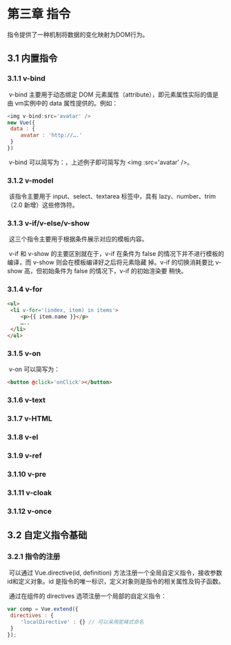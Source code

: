 # 第三章 指令

指令提供了一种机制将数据的变化映射为DOM行为。

## 3.1 内置指令

### 3.1.1 v-bind

​	v-bind 主要用于动态绑定 DOM 元素属性（attribute），即元素属性实际的值是由 vm实例中的 data 属性提供的。例如：

```js
<img v-bind:src='avatar' />
new Vue({
 data : {
　　 avatar : 'http://….'
 }
})
```

​	v-bind 可以简写为：，上述例子即可简写为 \<img :src='avatar' />。

### 3.1.2 v-model

​	该指令主要用于 input、select、textarea 标签中，具有 lazy、number、trim（2.0 新增）这些修饰符。

### 3.1.3 v-if/v-else/v-show

​	这三个指令主要用于根据条件展示对应的模板内容。

​	v-if 和 v-show 的主要区别就在于，v-if 在条件为 false 的情况下并不进行模板的编译，而 v-show 则会在模板编译好之后将元素隐藏 掉。v-if 的切换消耗要比 v-show 高，但初始条件为 false 的情况下，v-if 的初始渲染要 稍快。

### 3.1.4 v-for

```html
<ul>
 <li v-for='(index, item) in items'>
　　 <p>{{ item.name }}</p>
　　 …..
 </li>
</ul>
```

### 3.1.5 v-on

​	v-on 可以简写为：

```html
<button @click='onClick'></button>
```

### 3.1.6 v-text

### 3.1.7 v-HTML

### 3.1.8 v-el

### 3.1.9 v-ref

### 3.1.10 v-pre

### 3.1.11 v-cloak

### 3.1.12 v-once

## 3.2 自定义指令基础

### 3.2.1 指令的注册

​	可以通过 Vue.directive(id, definition) 方法注册一个全局自定义指令，接收参数 id和定义对象。id 是指令的唯一标识，定义对象则是指令的相关属性及钩子函数。

​	通过在组件的 directives 选项注册一个局部的自定义指令：

```js
var comp = Vue.extend({
 directives : {
　　 'localDirective' : {} // 可以采用驼峰式命名
 }
});
```































